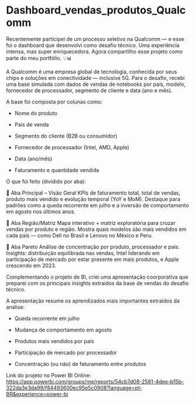 # Dashboard_vendas_produtos_Qualcomm

Recentemente participei de um processo seletivo na Qualcomm — e esse foi o dashboard que desenvolvi como desafio técnico.
Uma experiência intensa, mas super enriquecedora. Agora compartilho esse projeto como parte do meu portfólio. 💡📊

A Qualcomm é uma empresa global de tecnologia, conhecida por seus chips e soluções em conectividade — inclusive 5G.
Para o desafio, recebi uma base simulada com dados de vendas de notebooks por país, modelo, fornecedor de processador, segmento de cliente e data (ano e mês).

A base foi composta por colunas como:

- Nome do produto

- País de venda

- Segmento do cliente (B2B ou consumidor)

- Fornecedor de processador (Intel, AMD, Apple)

- Data (ano/mês)

- Faturamento e quantidade vendida

O que foi feito (dividido por aba):

🔷 Aba Principal – Visão Geral
KPIs de faturamento total, total de vendas, produto mais vendido e evolução temporal (YoY e MoM). Destaque para padrões como a queda recorrente em julho e a inversão de comportamento em agosto nos últimos anos.

🔷 Aba Região/Matriz
Mapa interativo + matriz exploratória para cruzar vendas por produto e região. Mostra quais modelos são mais vendidos em cada país — como Dell no Brasil e Lenovo no México e Peru.

🔷 Aba Pareto
Análise de concentração por produto, processador e país.
Insights: distribuição equilibrada nas vendas, Intel liderando em participação de mercado por estar presente em mais produtos, e Apple crescendo em 2023.

Complementando o projeto de BI, criei uma apresentação coorporativa que preparei com os principais insights extraídos da base de vendas do desafio técnico.

A apresentação resume os aprendizados mais importantes extraídos da análise:

- Queda recorrente em julho

- Mudança de comportamento em agosto

- Produtos mais vendidos por país

- Participação de mercado por processador

- Concentração (ou não) de faturamento entre produtos

Link do projeto no Power BI Online: 
https://app.powerbi.com/groups/me/reports/54cb7d08-2561-4dee-b15b-322da3e3da99/f84493600ec95e5c0908?language=pt-BR&experience=power-bi
